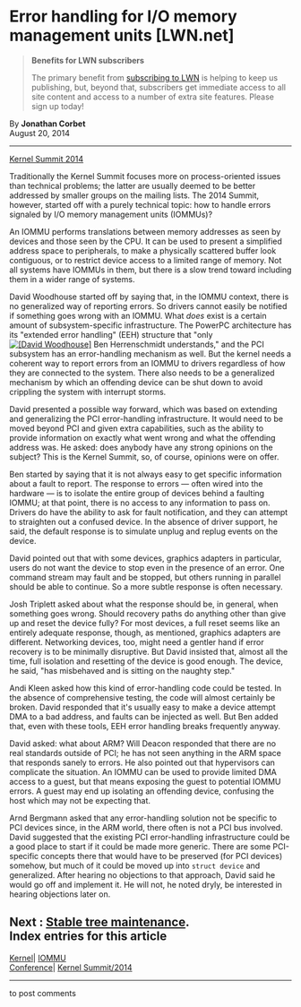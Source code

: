 # Error handling for I/O memory management units [LWN.net]

> **Benefits for LWN subscribers**
> 
> The primary benefit from [subscribing to LWN](/Promo/nst-nag5/subscribe) is helping to keep us publishing, but, beyond that, subscribers get immediate access to all site content and access to a number of extra site features. Please sign up today! 

By **Jonathan Corbet**  
August 20, 2014 

* * *

[Kernel Summit 2014](/Articles/KernelSummit2014/)

Traditionally the Kernel Summit focuses more on process-oriented issues than technical problems; the latter are usually deemed to be better addressed by smaller groups on the mailing lists. The 2014 Summit, however, started off with a purely technical topic: how to handle errors signaled by I/O memory management units (IOMMUs)? 

An IOMMU performs translations between memory addresses as seen by devices and those seen by the CPU. It can be used to present a simplified address space to peripherals, to make a physically scattered buffer look contiguous, or to restrict device access to a limited range of memory. Not all systems have IOMMUs in them, but there is a slow trend toward including them in a wider range of systems. 

David Woodhouse started off by saying that, in the IOMMU context, there is no generalized way of reporting errors. So drivers cannot easily be notified if something goes wrong with an IOMMU. What _does_ exist is a certain amount of subsystem-specific infrastructure. The PowerPC architecture has its "extended error handling" (EEH) structure that "only [![\[David Woodhouse\]](https://static.lwn.net/images/conf/2014/ks/DavidWoodhouse-sm.jpg)](/Articles/608916/) Ben Herrenschmidt understands," and the PCI subsystem has an error-handling mechanism as well. But the kernel needs a coherent way to report errors from an IOMMU to drivers regardless of how they are connected to the system. There also needs to be a generalized mechanism by which an offending device can be shut down to avoid crippling the system with interrupt storms. 

David presented a possible way forward, which was based on extending and generalizing the PCI error-handling infrastructure. It would need to be moved beyond PCI and given extra capabilities, such as the ability to provide information on exactly what went wrong and what the offending address was. He asked: does anybody have any strong opinions on the subject? This is the Kernel Summit, so, of course, opinions were on offer. 

Ben started by saying that it is not always easy to get specific information about a fault to report. The response to errors — often wired into the hardware — is to isolate the entire group of devices behind a faulting IOMMU; at that point, there is no access to any information to pass on. Drivers do have the ability to ask for fault notification, and they can attempt to straighten out a confused device. In the absence of driver support, he said, the default response is to simulate unplug and replug events on the device. 

David pointed out that with some devices, graphics adapters in particular, users do not want the device to stop even in the presence of an error. One command stream may fault and be stopped, but others running in parallel should be able to continue. So a more subtle response is often necessary. 

Josh Triplett asked about what the response should be, in general, when something goes wrong. Should recovery paths do anything other than give up and reset the device fully? For most devices, a full reset seems like an entirely adequate response, though, as mentioned, graphics adapters are different. Networking devices, too, might need a gentler hand if error recovery is to be minimally disruptive. But David insisted that, almost all the time, full isolation and resetting of the device is good enough. The device, he said, "has misbehaved and is sitting on the naughty step." 

Andi Kleen asked how this kind of error-handling code could be tested. In the absence of comprehensive testing, the code will almost certainly be broken. David responded that it's usually easy to make a device attempt DMA to a bad address, and faults can be injected as well. But Ben added that, even with these tools, EEH error handling breaks frequently anyway. 

David asked: what about ARM? Will Deacon responded that there are no real standards outside of PCI; he has not seen anything in the ARM space that responds sanely to errors. He also pointed out that hypervisors can complicate the situation. An IOMMU can be used to provide limited DMA access to a guest, but that means exposing the guest to potential IOMMU errors. A guest may end up isolating an offending device, confusing the host which may not be expecting that. 

Arnd Bergmann asked that any error-handling solution not be specific to PCI devices since, in the ARM world, there often is not a PCI bus involved. David suggested that the existing PCI error-handling infrastructure could be a good place to start if it could be made more generic. There are some PCI-specific concepts there that would have to be preserved (for PCI devices) somehow, but much of it could be moved up into `struct device` and generalized. After hearing no objections to that approach, David said he would go off and implement it. He will not, he noted dryly, be interested in hearing objections later on. 

**Next** : [Stable tree maintenance](/Articles/608917/).  
Index entries for this article  
---  
[Kernel](/Kernel/Index)| [IOMMU](/Kernel/Index#IOMMU)  
[Conference](/Archives/ConferenceIndex/)| [Kernel Summit/2014](/Archives/ConferenceIndex/#Kernel_Summit-2014)  
  


* * *

to post comments 
